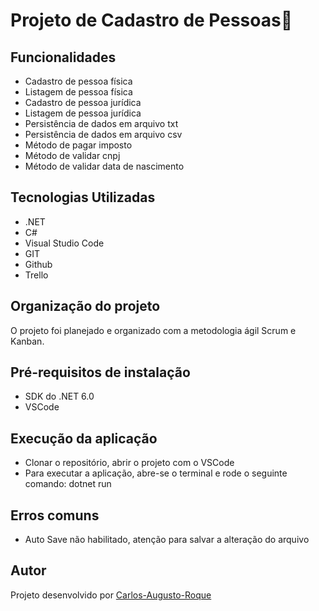# Projeto de Cadastro de Pessoas🏫

## Funcionalidades
- Cadastro de pessoa física
- Listagem de pessoa física
- Cadastro de pessoa jurídica
- Listagem de pessoa jurídica
- Persistência de dados em arquivo txt
- Persistência de dados em arquivo csv
- Método de pagar imposto
- Método de validar cnpj
- Método de validar data de nascimento

## Tecnologias Utilizadas
- .NET
- C#
- Visual Studio Code
- GIT 
- Github
- Trello

## Organização do projeto

O projeto foi planejado e organizado com a metodologia ágil Scrum e Kanban.

## Pré-requisitos de instalação
- SDK do .NET 6.0
- VSCode

## Execução da aplicação

- Clonar o repositório, abrir o projeto com o VSCode
- Para executar a aplicação, abre-se o terminal e rode o seguinte comando: dotnet run

## Erros comuns 

- Auto Save não habilitado, atenção para salvar a alteração do arquivo

## Autor

Projeto desenvolvido por [Carlos-Augusto-Roque](https://github.com/Carlos-Augusto-Roque)
